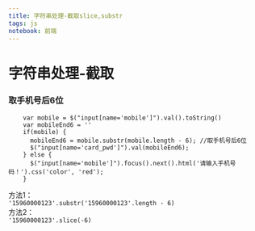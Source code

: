 ```yaml
---
title: 字符串处理-截取slice,substr
tags: js
notebook: 前端
---
```

# 字符串处理-截取
### 取手机号后6位
```
    var mobile = $("input[name='mobile']").val().toString()
    var mobileEnd6 = ''
    if(mobile) {
      mobileEnd6 = mobile.substr(mobile.length - 6); //取手机号后6位
      $("input[name='card_pwd']").val(mobileEnd6);
    } else {
      $("input[name='mobile']").focus().next().html('请输入手机号码！').css('color', 'red');
    } 
```
方法1：   
``'15960000123'.substr('15960000123'.length - 6)``   
方法2：   
``'15960000123'.slice(-6)``

